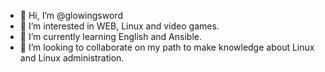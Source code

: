 - 👋 Hi, I’m @glowingsword
- 👀 I’m interested in WEB, Linux and video games.
- 🌱 I’m currently learning English and Ansible.
- 💞️ I’m looking to collaborate on my path to make knowledge about Linux and Linux administration.
<!--- 📫 How to reach me ...--->

<!---
glowingsword/glowingsword is a ✨ special ✨ repository because its `README.md` (this file) appears on your GitHub profile.
You can click the Preview link to take a look at your changes.
--->
